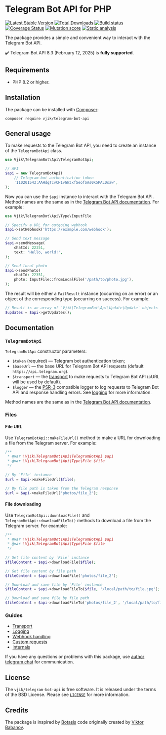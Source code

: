 # Telegram Bot API for PHP

[![Latest Stable Version](https://poser.pugx.org/vjik/telegram-bot-api/v)](https://packagist.org/packages/vjik/telegram-bot-api)
[![Total Downloads](https://poser.pugx.org/vjik/telegram-bot-api/downloads)](https://packagist.org/packages/vjik/telegram-bot-api)
[![Build status](https://github.com/vjik/telegram-bot-api/actions/workflows/build.yml/badge.svg)](https://github.com/vjik/telegram-bot-api/actions/workflows/build.yml)
[![Coverage Status](https://coveralls.io/repos/github/vjik/telegram-bot-api/badge.svg)](https://coveralls.io/github/vjik/telegram-bot-api)
[![Mutation score](https://img.shields.io/endpoint?style=flat&url=https%3A%2F%2Fbadge-api.stryker-mutator.io%2Fgithub.com%2Fvjik%2Ftelegram-bot-api%2Fmaster)](https://dashboard.stryker-mutator.io/reports/github.com/vjik/telegram-bot-api/master)
[![Static analysis](https://github.com/vjik/telegram-bot-api/actions/workflows/static.yml/badge.svg?branch=master)](https://github.com/vjik/telegram-bot-api/actions/workflows/static.yml?query=branch%3Amaster)

The package provides a simple and convenient way to interact with the Telegram Bot API.

✔️ Telegram Bot API 8.3 (February 12, 2025) is **fully supported**.

## Requirements

- PHP 8.2 or higher.

## Installation

The package can be installed with [Composer](https://getcomposer.org/download/):

```shell
composer require vjik/telegram-bot-api
```

## General usage

To make requests to the Telegram Bot API, you need to create an instance of the `TelegramBotApi` class.

```php
use Vjik\TelegramBot\Api\TelegramBotApi;

// API
$api = new TelegramBotApi(
    // Telegram bot authentication token
    '110201543:AAHdqTcvCH1vGWJxfSeofSAs0K5PALDsaw',
);
```

Now you can use the `$api` instance to interact with the Telegram Bot API. Method names are the same as in 
the [Telegram Bot API documentation](https://core.telegram.org/bots/api). For example:

```php
use Vjik\TelegramBot\Api\Type\InputFile

// Specify a URL for outgoing webhook
$api->setWebhook('https://example.com/webhook');

// Send text message
$api->sendMessage(
    chatId: 22351, 
    text: 'Hello, world!',
);

// Send local photo
$api->sendPhoto(
    chatId: 22351, 
    photo: InputFile::fromLocalFile('/path/to/photo.jpg'),
);
```

The result will be either a `FailResult` instance (occurring on an error) or an object of the corresponding type 
(occurring on success). For example:

```php
// Result is an array of `Vjik\TelegramBot\Api\Update\Update` objects
$updates = $api->getUpdates();
```

## Documentation

### `TelegramBotApi`

`TelegramBotApi` constructor parameters:

- `$token` (required) — Telegram bot authentication token;
- `$baseUrl` — the base URL for Telegram Bot API requests (default `https://api.telegram.org`).
- `$transport` — the [transport](docs/transport.md) to make requests to Telegram Bot API (cURL will be used by default).
- `$logger` — the [PSR-3](https://www.php-fig.org/psr/psr-3/) compatible logger to log requests to Telegram Bot API and
  response handling errors. See [logging](docs/logging.md) for more information.

Method names are the same as in the [Telegram Bot API documentation](https://core.telegram.org/bots/api).

### Files

#### File URL

Use `TelegramBotApi::makeFileUrl()` method to make a URL for downloading a file from the Telegram server. For example:

```php
/**
 * @var \Vjik\TelegramBot\Api\TelegramBotApi $api
 * @var \Vjik\TelegramBot\Api\Type\File $file 
 */
 
// By `File` instance
$url = $api->makeFileUrl($file);

// By file path is taken from the Telegram response
$url = $api->makeFileUrl('photos/file_2');
```

#### File downloading

Use `TelegramBotApi::downloadFile()` and `TelegramBotApi::downloadFileTo()` methods to download a file from the Telegram
server. For example:

```php
/**
 * @var \Vjik\TelegramBot\Api\TelegramBotApi $api
 * @var \Vjik\TelegramBot\Api\Type\File $file
 */
 
// Get file content by `File` instance
$fileContent = $api->downloadFile($file);

// Get file content by file path
$fileContent = $api->downloadFile('photos/file_2');

// Download and save file by `File` instance
$fileContent = $api->downloadFileTo($file, '/local/path/to/file.jpg');

// Download and save file by file path
$fileContent = $api->downloadFileTo('photos/file_2', '/local/path/to/file.jpg');
```

### Guides

- [Transport](docs/transport.md)
- [Logging](docs/logging.md)
- [Webhook handling](docs/webhook-handling.md)
- [Custom requests](docs/custom-requests.md)
- [Internals](docs/internals.md)

If you have any questions or problems with this package, use [author telegram chat](https://t.me/predvoditelev_chat) for communication.

## License

The `vjik/telegram-bot-api` is free software. It is released under the terms of the BSD License.
Please see [`LICENSE`](./LICENSE.md) for more information.

## Credits

The package is inspired by [Botasis](https://github.com/botasis) code originally created 
by [Viktor Babanov](https://github.com/viktorprogger).
